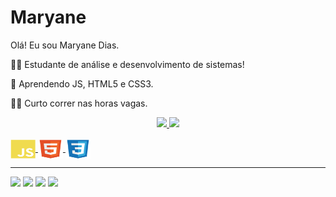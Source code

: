# Maryane
<p> Olá! Eu sou Maryane Dias.</p>
<p>👩‍💻 Estudante de análise e desenvolvimento de sistemas!</p>
<p>📝 Aprendendo JS, HTML5 e CSS3.</p>
<p>🏃‍♀️ Curto correr nas horas vagas.</p>

<div align="center">
  <a href="https://github.com/maryaneldias">
  <img height="180em" src="https://github-readme-stats.vercel.app/api?username=maryaneldias&show_icons=true&theme=synthwave&include_all_commits=true&count_private=true"/>
  <img height="90em" src="https://github-readme-stats.vercel.app/api/top-langs/?username=maryaneldias&layout=compact&langs_count=7&theme=synthwave"/>
</div>

<div style="display: inline_block"><br>
  <img align="center" alt="m-Js" height="30" width="40" src="https://raw.githubusercontent.com/devicons/devicon/master/icons/javascript/javascript-plain.svg">
  <img align="center" alt="m-HTML" height="30" width="40" src="https://raw.githubusercontent.com/devicons/devicon/master/icons/html5/html5-original.svg">
  <img align="center" alt="m-CSS" height="30" width="40" src="https://raw.githubusercontent.com/devicons/devicon/master/icons/css3/css3-original.svg">
  
</div>
<hr>

<div> 
  <a href="https://www.youtube.com/channel/UCR1RCGrcBQZNAFERIOsu0eg"><img src="https://img.shields.io/badge/YouTube-FF0000?style=for-the-badge&logo=youtube&logoColor=white" target="_blank"></a>
  <a href="https://instagram.com/maryaneldias" target="_blank"><img src="https://img.shields.io/badge/-Instagram-%23E4405F?style=for-the-badge&logo=instagram&logoColor=white" target="_blank"></a>
  <a href = "mailto:maryanedev@gmail.com"><img src="https://img.shields.io/badge/-Gmail-%23333?style=for-the-badge&logo=gmail&logoColor=white" target="_blank"></a>
  <a href="https://www.linkedin.com/in/maryane-dias/" target="_blank"><img src="https://img.shields.io/badge/-LinkedIn-%230077B5?style=for-the-badge&logo=linkedin&logoColor=white" target="_blank"></a> 
 
</div>

<!--- 👋 Hi, I’m @Maryaneldias
- 👀 I’m interested in ...
- 🌱 I’m currently learning ...
- 💞️ I’m looking to collaborate on ...
- 📫 How to reach me ... --->

<!---
Maryaneldias/Maryaneldias is a ✨ special ✨ repository because its `README.md` (this file) appears on your GitHub profile.
You can click the Preview link to take a look at your changes.
--->

